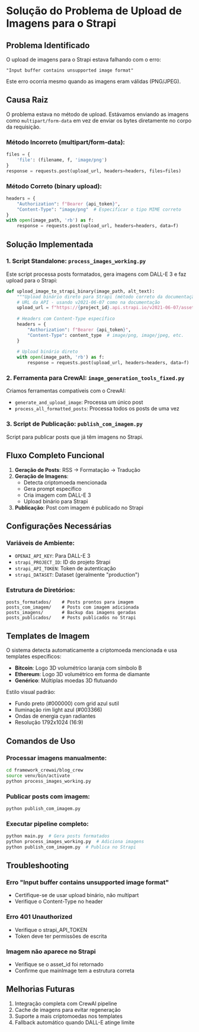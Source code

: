 # Solução do Problema de Upload de Imagens para o Strapi

## Problema Identificado

O upload de imagens para o Strapi estava falhando com o erro:
```
"Input buffer contains unsupported image format"
```

Este erro ocorria mesmo quando as imagens eram válidas (PNG/JPEG).

## Causa Raiz

O problema estava no método de upload. Estávamos enviando as imagens como `multipart/form-data` em vez de enviar os bytes diretamente no corpo da requisição.

### Método Incorreto (multipart/form-data):
```python
files = {
    'file': (filename, f, 'image/png')
}
response = requests.post(upload_url, headers=headers, files=files)
```

### Método Correto (binary upload):
```python
headers = {
    "Authorization": f"Bearer {api_token}",
    "Content-Type": "image/png"  # Especificar o tipo MIME correto
}
with open(image_path, 'rb') as f:
    response = requests.post(upload_url, headers=headers, data=f)
```

## Solução Implementada

### 1. Script Standalone: `process_images_working.py`

Este script processa posts formatados, gera imagens com DALL-E 3 e faz upload para o Strapi:

```python
def upload_image_to_strapi_binary(image_path, alt_text):
    """Upload binário direto para Strapi (método correto da documentação)"""
    # URL da API - usando v2021-06-07 como na documentação
    upload_url = f"https://{project_id}.api.strapi.io/v2021-06-07/assets/images/{dataset}"
    
    # Headers com Content-Type específico
    headers = {
        "Authorization": f"Bearer {api_token}",
        "Content-Type": content_type  # image/png, image/jpeg, etc.
    }
    
    # Upload binário direto
    with open(image_path, 'rb') as f:
        response = requests.post(upload_url, headers=headers, data=f)
```

### 2. Ferramenta para CrewAI: `image_generation_tools_fixed.py`

Criamos ferramentas compatíveis com o CrewAI:
- `generate_and_upload_image`: Processa um único post
- `process_all_formatted_posts`: Processa todos os posts de uma vez

### 3. Script de Publicação: `publish_com_imagem.py`

Script para publicar posts que já têm imagens no Strapi.

## Fluxo Completo Funcional

1. **Geração de Posts**: RSS → Formatação → Tradução
2. **Geração de Imagens**: 
   - Detecta criptomoeda mencionada
   - Gera prompt específico
   - Cria imagem com DALL-E 3
   - Upload binário para Strapi
3. **Publicação**: Post com imagem é publicado no Strapi

## Configurações Necessárias

### Variáveis de Ambiente:
- `OPENAI_API_KEY`: Para DALL-E 3
- `strapi_PROJECT_ID`: ID do projeto Strapi
- `strapi_API_TOKEN`: Token de autenticação
- `strapi_DATASET`: Dataset (geralmente "production")

### Estrutura de Diretórios:
```
posts_formatados/    # Posts prontos para imagem
posts_com_imagem/    # Posts com imagem adicionada
posts_imagens/       # Backup das imagens geradas
posts_publicados/    # Posts publicados no Strapi
```

## Templates de Imagem

O sistema detecta automaticamente a criptomoeda mencionada e usa templates específicos:

- **Bitcoin**: Logo 3D volumétrico laranja com símbolo B
- **Ethereum**: Logo 3D volumétrico em forma de diamante
- **Genérico**: Múltiplas moedas 3D flutuando

Estilo visual padrão:
- Fundo preto (#000000) com grid azul sutil
- Iluminação rim light azul (#003366)
- Ondas de energia cyan radiantes
- Resolução 1792x1024 (16:9)

## Comandos de Uso

### Processar imagens manualmente:
```bash
cd framework_crewai/blog_crew
source venv/bin/activate
python process_images_working.py
```

### Publicar posts com imagem:
```bash
python publish_com_imagem.py
```

### Executar pipeline completo:
```bash
python main.py  # Gera posts formatados
python process_images_working.py  # Adiciona imagens
python publish_com_imagem.py  # Publica no Strapi
```

## Troubleshooting

### Erro "Input buffer contains unsupported image format"
- Certifique-se de usar upload binário, não multipart
- Verifique o Content-Type no header

### Erro 401 Unauthorized
- Verifique o strapi_API_TOKEN
- Token deve ter permissões de escrita

### Imagem não aparece no Strapi
- Verifique se o asset_id foi retornado
- Confirme que mainImage tem a estrutura correta

## Melhorias Futuras

1. Integração completa com CrewAI pipeline
2. Cache de imagens para evitar regeneração
3. Suporte a mais criptomoedas nos templates
4. Fallback automático quando DALL-E atinge limite